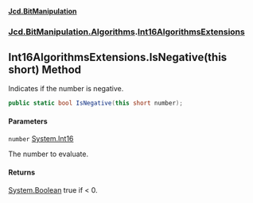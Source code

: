 #### [Jcd.BitManipulation](index.md 'index')

### [Jcd.BitManipulation.Algorithms](Jcd.BitManipulation.Algorithms 'Jcd.BitManipulation.Algorithms').[Int16AlgorithmsExtensions](Jcd.BitManipulation.Algorithms.Int16AlgorithmsExtensions 'Jcd.BitManipulation.Algorithms.Int16AlgorithmsExtensions')

## Int16AlgorithmsExtensions.IsNegative(this short) Method

Indicates if the number is negative.

```csharp
public static bool IsNegative(this short number);
```

#### Parameters

<a name='Jcd.BitManipulation.Algorithms.Int16AlgorithmsExtensions.IsNegative(thisshort).number'></a>

`number` [System.Int16](https://docs.microsoft.com/en-us/dotnet/api/System.Int16 'System.Int16')

The number to evaluate.

#### Returns

[System.Boolean](https://docs.microsoft.com/en-us/dotnet/api/System.Boolean 'System.Boolean')
true if < 0.